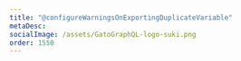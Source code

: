```yaml
---
title: "@configureWarningsOnExportingDuplicateVariable"
metaDesc:
socialImage: /assets/GatoGraphQL-logo-suki.png
order: 1550
---
```


